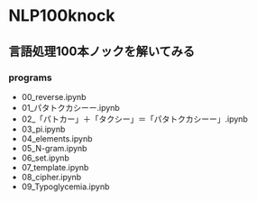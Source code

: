 # NLP100knock
## 言語処理100本ノックを解いてみる
### programs
+ 00_reverse.ipynb
+ 01_パタトクカシーー.ipynb
+ 02_「パトカー」＋「タクシー」＝「パタトクカシーー」.ipynb
+ 03_pi.ipynb
+ 04_elements.ipynb
+ 05_N-gram.ipynb
+ 06_set.ipynb
+ 07_template.ipynb
+ 08_cipher.ipynb
+ 09_Typoglycemia.ipynb
